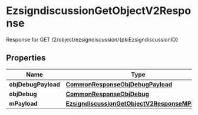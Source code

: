 

# EzsigndiscussionGetObjectV2Response

Response for GET /2/object/ezsigndiscussion/{pkiEzsigndiscussionID}

## Properties

| Name | Type | Description | Notes |
|------------ | ------------- | ------------- | -------------|
|**objDebugPayload** | [**CommonResponseObjDebugPayload**](CommonResponseObjDebugPayload.md) |  |  |
|**objDebug** | [**CommonResponseObjDebug**](CommonResponseObjDebug.md) |  |  [optional] |
|**mPayload** | [**EzsigndiscussionGetObjectV2ResponseMPayload**](EzsigndiscussionGetObjectV2ResponseMPayload.md) |  |  |



